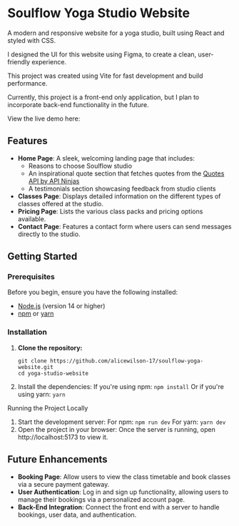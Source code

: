 # Soulflow Yoga Studio Website

A modern and responsive website for a yoga studio, built using React and styled with CSS.  

I designed the UI for this website using Figma, to create a clean, user-friendly experience.

This project was created using Vite for fast development and build performance.

Currently, this project is a front-end only application, but I plan to incorporate back-end functionality in the future.

View the live demo here: 

## Features

- **Home Page**: A sleek, welcoming landing page that includes:
  - Reasons to choose Soulflow studio
  - An inspirational quote section that fetches quotes from the [Quotes API by API Ninjas](https://api-ninjas.com/api/quotes)
  - A testimonials section showcasing feedback from studio clients
- **Classes Page**: Displays detailed information on the different types of classes offered at the studio.
- **Pricing Page**: Lists the various class packs and pricing options available.
- **Contact Page**: Features a contact form where users can send messages directly to the studio.

## Getting Started

### Prerequisites
Before you begin, ensure you have the following installed:
- [Node.js](https://nodejs.org/) (version 14 or higher)
- [npm](https://www.npmjs.com/) or [yarn](https://yarnpkg.com/)

### Installation

1. **Clone the repository:**
   ```
   git clone https://github.com/alicewilson-17/soulflow-yoga-website.git
   cd yoga-studio-website
   ```

2. Install the dependencies: If you're using npm:
```npm install```
Or if you're using yarn:
```yarn```

Running the Project Locally
1. Start the development server: For npm:
```npm run dev```
For yarn:
```yarn dev```
2. Open the project in your browser: Once the server is running, open http://localhost:5173 to view it.

## Future Enhancements
- **Booking Page**: Allow users to view the class timetable and book classes via a secure payment gateway.
- **User Authentication**: Log in and sign up functionality, allowing users to manage their bookings via a personalized account page.
- **Back-End Integration**: Connect the front end with a server to handle bookings, user data, and authentication.

